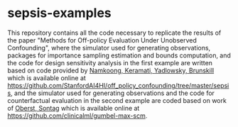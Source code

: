 # sepsis-examples
This repository contains all the code necessary to replicate the results of the paper "Methods for Off-policy Evaluation Under Unobserved Confounding", where the simulator used for generating observations, packages for importance sampling estimation and bounds computation, and the code for design sensitivity analysis in the first example are written based on code provided by [Namkoong, Keramati, Yadlowsky, Brunskill](https://github.com/StanfordAI4HI/off_policy_confounding/tree/master/sepsis) which is available online at https://github.com/StanfordAI4HI/off_policy_confounding/tree/master/sepsis, and the simulator used for generating observations and the code for counterfactual evaluation in the second example are coded based on work of [Oberst, Sontag](https://github.com/clinicalml/gumbel-max-scm) which is available online at https://github.com/clinicalml/gumbel-max-scm.
